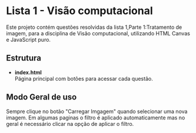 # Lista 1 - Visão computacional

Este projeto contém questões resolvidas da lista 1,Parte 1:Tratamento de imagem, para a disciplina de Visão computacional, utilizando HTML Canvas e JavaScript puro.

## Estrutura

- **index.html**  
  Página principal com botões para acessar cada questão.

## Modo Geral de uso

Sempre clique no botão "Carregar Imgagem" quando selecionar uma nova imagem.
Em algumas paginas o filtro é aplicado automaticamente mas no geral é necessário clicar na opção de aplicar o filtro.
